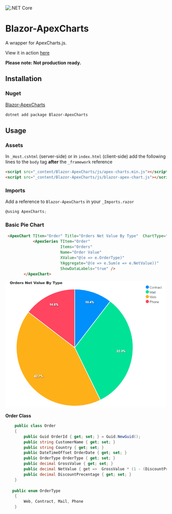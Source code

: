 ![.NET Core](https://github.com/joadan/Blazor-ApexCharts/workflows/.NET%20Core/badge.svg?branch=master)

# Blazor-ApexCharts
A wrapper for ApexCharts.js.

View it in action [here](https://joadan.github.io/Blazor-ApexCharts/basic-charts)

**Please note: Not production ready.**


## Installation
### Nuget
[Blazor-ApexCharts](https://www.nuget.org/packages/Blazor-ApexCharts/)

```bash
dotnet add package Blazor-ApexCharts
```

## Usage

### Assets
In `_Host.cshtml` (server-side) or in `index.html` (client-side) add the following lines to the `body` tag **after** the `_framework` reference

```html
<script src="_content/Blazor-ApexCharts/js/apex-charts.min.js"></script>
<script src="_content/Blazor-ApexCharts/js/blazor-apex-chart.js"></script>
```

### Imports
Add a reference to `Blazor-ApexCharts` in your `_Imports.razor`
```csharp
@using ApexCharts;
```
### Basic Pie Chart
```html
 <ApexChart TItem="Order" Title="Orders Net Value By Type"  ChartType="ChartType.Pie">
            <ApexSeries TItem="Order"
                        Items="Orders"
                        Name="Order Value"
                        XValue="@(e => e.OrderType)"
                        YAggregate="@(e => e.Sum(e => e.NetValue))"
                        ShowDataLabels="true" />
        </ApexChart>
```

![Image](BasicPieChart.png)


**Order Class**
```csharp
    public class Order
    {
        public Guid OrderId { get; set; } = Guid.NewGuid();
        public string CustomerName { get; set; }
        public string Country { get; set; }
        public DateTimeOffset OrderDate { get; set; }
        public OrderType OrderType { get; set; }
        public decimal GrossValue { get; set; }
        public decimal NetValue { get =>  GrossValue * (1 - (DiscountPrecentage / 100)) ; }
        public decimal DiscountPrecentage { get; set; }
    }

   public enum OrderType
    {
        Web, Contract, Mail, Phone
    }
```